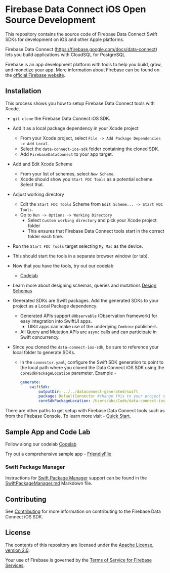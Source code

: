 # Firebase Data Connect iOS Open Source Development

This repository contains the source code of Firebase Data Connect Swift SDKs for development on iOS and other Apple platforms.

Firebase Data Connect (https://firebase.google.com/docs/data-connect) lets you build applications with CloudSQL for PostgreSQL

Firebase is an app development platform with tools to help you build, grow, and
monetize your app. More information about Firebase can be found on the
[official Firebase website](https://firebase.google.com).

## Installation

This process shows you how to setup Firebase Data Connect tools with Xcode. 

* `git clone` the Firebase Data Connect iOS SDK. 
* Add it as a local package dependency in your Xcode project
    * From your Xcode project, select `File -> Add Package Dependencies -> Add Local`.
    * Select the `data-connect-ios-sdk` folder containing the cloned SDK.
    * Add `FirebaseDataConnect` to your app target.
* Add and Edit Xcode Scheme
    * From your list of schemes, select `New Scheme`. 
    * Xcode should show you `Start FDC Tools` as a potential scheme. Select that.
* Adjust working directory
    * Edit the `Start FDC Tools` Scheme from  `Edit Scheme... -> Start FDC Tools`. 
    * Go to `Run -> Options -> Working Directory`
        * Select `Custom working directory` and pick your Xcode project folder
        * This ensures that Firebase Data Connect tools start in the correct folder each time. 
* Run the `Start FDC Tools` target selecting `My Mac` as the device.
* This should start the tools in a separate browser window (or tab). 
* Now that you have the tools, try out our codelab  
    * [Codelab](https://firebase.google.com/codelabs/firebase-dataconnect-ios#0)
* Learn more about designing schemas, queries and mutations [Design Schemas](https://firebase.google.com/docs/data-connect/schemas-guide) 
    
* Generated SDKs are Swift packages. Add the generated SDKs to your project as a Local Package dependency.
    * Generated APIs support `@Observable` (Observation framework) for easy integration into SwiftUI apps.
        * UIKit apps can make use of the underlying `Combine` publishers.  
    * All Query and Mutation APIs are `async` calls and can participate in Swift concurrency. 
* Since you cloned the `data-connect-ios-sdk`, be sure to reference your local folder to generate SDKs.
    * In the `connector.yaml`, configure the Swift SDK generation to point to the local path where you cloned the Data Connect iOS SDK using the `coreSdkPackageLocation` parameter. Example - 
        ```yaml
        generate:
            swiftSdk:
                outputDir: ../../dataconnect-generated/swift
                package: DefaultConnector #change this to your project specific name
                coreSdkPackageLocation: /Users/abc/Code/data-connect-ios-sdk
        ```
     

There are other paths to get setup with Firebase Data Connect tools such as from the Firebase Console. To  learn more visit - [Quick Start](https://firebase.google.com/docs/data-connect/quickstart).


## Sample App and Code Lab

Follow along our codelab [Codelab](https://firebase.google.com/codelabs/firebase-dataconnect-ios#0)

Try out a comprehensive sample app - [FriendlyFlix](https://github.com/firebase/data-connect-ios-sdk/tree/main/Examples/FriendlyFlix)

### Swift Package Manager
Instructions for [Swift Package Manager](https://swift.org/package-manager/) support can be
found in the [SwiftPackageManager.md](SwiftPackageManager.md) Markdown file.

## Contributing

See [Contributing](CONTRIBUTING.md) for more information on contributing to the Firebase Data Connect
iOS SDK.

## License

The contents of this repository are licensed under the
[Apache License, version 2.0](http://www.apache.org/licenses/LICENSE-2.0).

Your use of Firebase is governed by the
[Terms of Service for Firebase Services](https://firebase.google.com/terms/).
